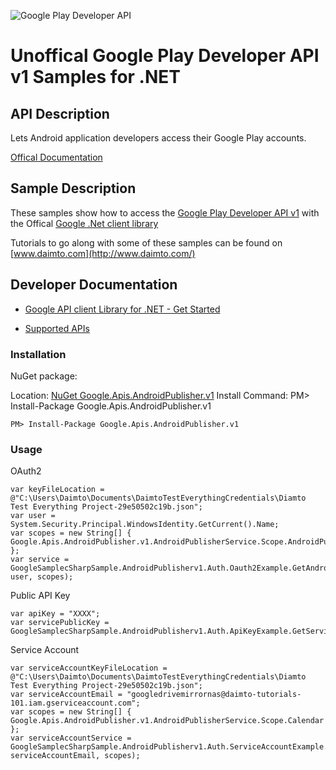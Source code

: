 ﻿![Google Play Developer API](https://www.google.com/images/icons/product/android-32.png)

# Unoffical Google Play Developer API v1 Samples for .NET  

## API Description

Lets Android application developers access their Google Play accounts.

[Offical Documentation](https://developers.google.com/android-publisher)

## Sample Description

These samples show how to access the [Google Play Developer API v1](https://developers.google.com/android-publisher) with the Offical [Google .Net client library](https://github.com/google/google-api-dotnet-client)

Tutorials to go along with some of these samples can be found on [www.daimto.com](http://www.daimto.com/)

## Developer Documentation

* [Google API client Library for .NET - Get Started](https://developers.google.com/api-client-library/dotnet/get_started)

* [Supported APIs](https://developers.google.com/api-client-library/dotnet/apis/)

### Installation

NuGet package:

Location: [NuGet Google.Apis.AndroidPublisher.v1](https://www.nuget.org/packages/Google.Apis.AndroidPublisher.v1)
Install Command: PM>  Install-Package Google.Apis.AndroidPublisher.v1

```
PM> Install-Package Google.Apis.AndroidPublisher.v1
```

### Usage

OAuth2
```
var keyFileLocation = @"C:\Users\Daimto\Documents\DaimtoTestEverythingCredentials\Diamto Test Everything Project-29e50502c19b.json";
var user = System.Security.Principal.WindowsIdentity.GetCurrent().Name;
var scopes = new String[] { Google.Apis.AndroidPublisher.v1.AndroidPublisherService.Scope.AndroidPublisherReadonly };
var service = GoogleSamplecSharpSample.AndroidPublisherv1.Auth.Oauth2Example.GetAndroidPublisherService(keyFileLocation, user, scopes);
```

Public API Key

```
var apiKey = "XXXX";
var servicePublicKey = GoogleSamplecSharpSample.AndroidPublisherv1.Auth.ApiKeyExample.GetService(apiKey);
```

Service Account
```
var serviceAccountKeyFileLocation = @"C:\Users\Daimto\Documents\DaimtoTestEverythingCredentials\Diamto Test Everything Project-29e50502c19b.json";
var serviceAccountEmail = "googledrivemirrornas@daimto-tutorials-101.iam.gserviceaccount.com";
var scopes = new String[] { Google.Apis.AndroidPublisher.v1.AndroidPublisherService.Scope.Calendar };            
var serviceAccountService = GoogleSamplecSharpSample.AndroidPublisherv1.Auth.ServiceAccountExample.AuthenticateServiceAccount(serviceAccountKeyFileLocation, serviceAccountEmail, scopes);
```
